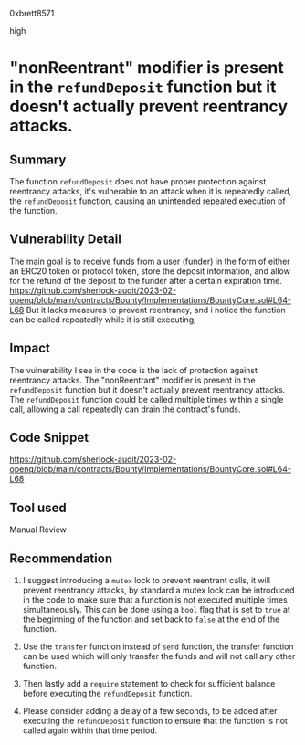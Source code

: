 0xbrett8571

high

# "nonReentrant" modifier is present in the `refundDeposit` function but it doesn't actually prevent reentrancy attacks.

## Summary
The function `refundDeposit` does not have proper protection against reentrancy attacks, it's vulnerable to an attack when it is repeatedly called, the `refundDeposit` function, causing an unintended repeated execution of the function.

## Vulnerability Detail
The main goal is to receive funds from a user (funder) in the form of either an ERC20 token or protocol token, store the deposit information, and allow for the refund of the deposit to the funder after a certain expiration time.
https://github.com/sherlock-audit/2023-02-openq/blob/main/contracts/Bounty/Implementations/BountyCore.sol#L64-L68
But it lacks measures to prevent reentrancy, and i notice the function can be called repeatedly while it is still executing,

## Impact
The vulnerability I see in the code is the lack of protection against reentrancy attacks. The "nonReentrant" modifier is present in the `refundDeposit` function but it doesn't actually prevent reentrancy attacks. The `refundDeposit` function could be called multiple times within a single call, allowing a call repeatedly can drain the contract's funds.

## Code Snippet
https://github.com/sherlock-audit/2023-02-openq/blob/main/contracts/Bounty/Implementations/BountyCore.sol#L64-L68

## Tool used

Manual Review

## Recommendation
1. I suggest introducing a `mutex` lock to prevent reentrant calls, it will prevent reentrancy attacks, by standard a mutex lock can be introduced in the code to make sure that a function is not executed multiple times simultaneously. This can be done using a `bool` flag that is set to `true` at the beginning of the function and set back to `false` at the end of the function.

2. Use the `transfer` function instead of `send` function, the transfer function can be used which will only transfer the funds and will not call any other function.

3. Then lastly add a `require` statement to check for sufficient balance before executing the `refundDeposit` function.

4. Please consider adding a delay of a few seconds, to be added after executing the `refundDeposit` function to ensure that the function is not called again within that time period.